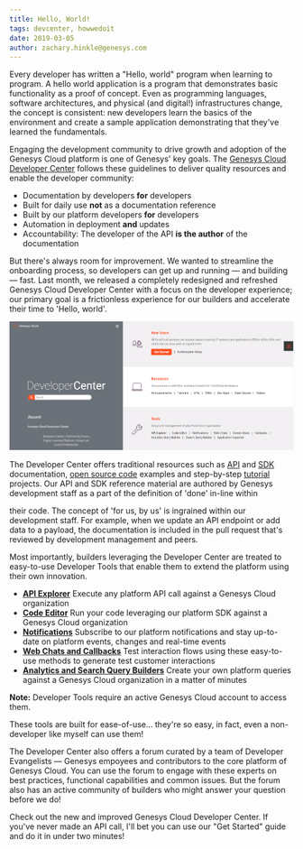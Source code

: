 ```yaml
---
title: Hello, World!
tags: devcenter, howwedoit
date: 2019-03-05
author: zachary.hinkle@genesys.com
---
```



Every developer has written a "Hello, world" program when learning to program. A hello world application is a program that demonstrates basic functionality as a proof of concept. Even as programming languages, software architectures, and physical (and digital!) infrastructures change, the concept is consistent: new developers learn the basics of the environment and create a sample application demonstrating that they've learned the fundamentals.

Engaging the development community to drive growth and adoption of the Genesys Cloud platform is one of Genesys' key goals. The [Genesys Cloud Developer Center](/) follows these guidelines to deliver quality resources and enable the developer community:

* Documentation by developers **for** developers
* Built for daily use **not** as a documentation reference
* Built by our platform developers **for** developers
* Automation in deployment **and** updates
* Accountability: The developer of the API **is the author** of the documentation

But there's always room for improvement. We wanted to streamline the onboarding process, so developers can get up and running — and building — fast. Last month, we released a completely redesigned and refreshed Genesys Cloud Developer Center with a focus on the developer experience; our primary goal is a frictionless experience for our builders and accelerate their time to 'Hello, world'.

![Developer Center Homepage](devcenter.png)

The Developer Center offers traditional resources such as [API](/api/) and [SDK](/api/rest/client-libraries/) documentation, [open source code](/opensource/) examples and step-by-step [tutorial](/api/tutorials/) projects. Our API and SDK reference material are authored by Genesys development staff as a part of the definition of 'done' in-line within

their code. The concept of 'for us, by us' is ingrained within our development staff. For example, when we update an API endpoint or add data to a payload, the documentation is included in the pull request that's reviewed by development management and peers.

Most importantly, builders leveraging the Developer Center are treated to easy-to-use Developer Tools that enable them to extend the platform using their own innovation. 

* **[API Explorer](/developer-tools/#/api-explorer)** Execute any platform API call against a Genesys Cloud organization 
* **[Code Editor](/developer-tools/#/codeeditor)** Run your code leveraging our platform SDK against a Genesys Cloud organization 
* **[Notifications](/developer-tools/#/notificationtester)** Subscribe to our platform notifications and stay up-to-date on platform events, changes and real-time events 
* **[Web Chats and Callbacks](/developer-tools/#/webchat)** Test interaction flows using these easy-to-use methods to generate test customer interactions 
* **[Analytics and Search Query Builders](/developer-tools/#/analytics-query-builder)** Create your own platform queries against a Genesys Cloud organization in a matter of minutes

**Note:** Developer Tools require an active Genesys Cloud account to access them.

These tools are built for ease-of-use... they're so easy, in fact, even a non-developer like myself can use them!

The Developer Center also offers a forum curated by a team of Developer Evangelists — Genesys empoyees and contributors to the core platform of Genesys Cloud. You can use the forum to engage with these experts on best practices, functional capabilities and common issues. But the forum also has an active community of builders who might answer your question before we do!

Check out the new and improved Genesys Cloud Developer Center. If you've never made an API call, I'll bet you can use our "Get Started" guide and do it in under two minutes!
